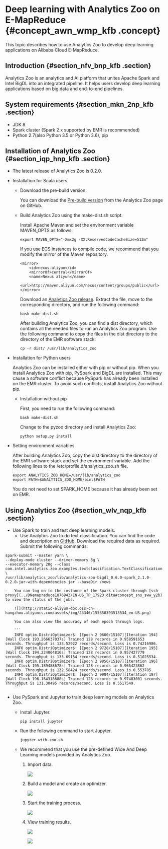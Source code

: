 # Deep learning with Analytics Zoo on E-MapReduce {#concept_awn_wmp_kfb .concept}

This topic describes how to use Analytics Zoo to develop deep learning applications on Alibaba Cloud E-MapReduce.

## Introduction {#section_nfv_bnp_kfb .section}

Analytics Zoo is an analytics and AI platform that unites Apache Spark and Intel BigDL into an integrated pipeline. It helps users develop deep learning applications based on big data and end-to-end pipelines.

## System requirements {#section_mkn_2np_kfb .section}

-   JDK 8
-   Spark cluster \(Spark 2.x supported by EMR is recommended\)
-   Python 2.7\(also Python 3.5 or Python 3.6\), pip

## Installation of Analytics Zoo {#section_iqp_hnp_kfb .section}

-   The latest release of Analytics Zoo is 0.2.0.
-   Installation for Scala users
    -   Download the pre-build version.

        You can download the [Pre-build version](https://analytics-zoo.github.io/master/#release-download/) from the Analytics Zoo page on GitHub.

    -   Build Analytics Zoo using the make-dist.sh script.

        Install Apache Maven and set the environment variable MAVEN\_OPTS as follows:

        ```
        export MAVEN_OPTS="-Xmx2g -XX:ReservedCodeCacheSize=512m"
        ```

        If you use ECS instances to compile code, we recommend that you modify the mirror of the Maven repository.

        ```
        <mirror>
            <id>nexus-aliyun</id>
            <mirrorOf>central</mirrorOf>
            <name>Nexus aliyun</name>
            <url>http://maven.aliyun.com/nexus/content/groups/public</url>
        </mirror>
        ```

        Download an [Analytics Zoo release](https://github.com/intel-analytics/analytics-zoo). Extract the file, move to the corresponding directory, and run the following command:

        ```
        bash make-dist.sh
        ```

        After building Analytics Zoo, you can find a dist directory, which contains all the needed files to run an Analytics Zoo program. Use the following command to copy the files in the dist directory to the directory of the EMR software stack:

        ```
        cp -r dist/ /usr/lib/analytics_zoo
        ```

-   Installation for Python users

    Analytics Zoo can be installed either with pip or without pip. When you install Analytics Zoo with pip, PySpark and BigDL are installed. This may cause a software conflict because PySpark has already been installed on the EMR cluster. To avoid such conflicts, install Analytics Zoo without pip.

    -   Installation without pip

        First, you need to run the following command:

        ```
        bash make-dist.sh
        ```

        Change to the pyzoo directory and install Analytics Zoo:

        ```
        python setup.py install
        ```

-   Setting environment variables

    After building Analytics Zoo, copy the dist directory to the directory of the EMR software stack and set the environment variable. Add the following lines to the /etc/profile.d/analytics\_zoo.sh file.

    ```
    export ANALYTICS_ZOO_HOME=/usr/lib/analytics_zoo
    export PATH=$ANALYTICS_ZOO_HOME/bin:$PATH
    ```

    You do not need to set SPARK\_HOME because it has already been set on EMR.


## Using Analytics Zoo {#section_wlv_nqp_kfb .section}

-   Use Spark to train and test deep learning models.
    -   Use Analytics Zoo to do text classification. You can find the code and description on [GitHub](https://github.com/intel-analytics/analytics-zoo/tree/master/zoo/src/main/scala/com/intel/analytics/zoo/examples/textclassification). Download the required data as required. Submit the following commands:

```
spark-submit --master yarn \
--deploy-mode cluster --driver-memory 8g \
--executor-memory 20g --class com.intel.analytics.zoo.examples.textclassification.TextClassification \
/usr/lib/analytics_zoo/lib/analytics-zoo-bigdl_0.6.0-spark_2.1.0-0.2.0-jar-with-dependencies.jar --baseDir /news
```

    -   You can log on to the instance of the Spark cluster through [ssh proxy](../DNemapreduce1876943/EN-US_TP_17923.dita#concept_sns_sww_y2b) to view the status of the jobs.

        ![](http://static-aliyun-doc.oss-cn-hangzhou.aliyuncs.com/assets/img/23346/155350393513534_en-US.png)

        You can also view the accuracy of each epoch through logs.

        ```
        INFO optim.DistriOptimizer$: [Epoch 2 9600/15107][Iteration 194][Wall Clock 193.266637037s] Trained 128 records in 0.958591653 seconds. Throughput is 133.52922 records/second. Loss is 0.74216986.
        INFO optim.DistriOptimizer$: [Epoch 2 9728/15107][Iteration 195][Wall Clock 194.224064816s] Trained 128 records in 0.957427779 seconds. Throughput is 133.69154 records/second. Loss is 0.51025534.
        INFO optim.DistriOptimizer$: [Epoch 2 9856/15107][Iteration 196][Wall Clock 195.189488678s] Trained 128 records in 0.965423862 seconds. Throughput is 132.58424 records/second. Loss is 0.553785.
        INFO optim.DistriOptimizer$: [Epoch 2 9984/15107][Iteration 197][Wall Clock 196.164318688s] Trained 128 records in 0.97483001 seconds. Throughput is 131.30495 records/second. Loss is 0.5517549.
        ```

-   Use PySpark and Jupyter to train deep learning models on Analytics Zoo.
    -   Install Jupyter.

        ```
        pip install jupyter
        ```

    -   Run the following command to start Jupyter.

        ```
        jupyter-with-zoo.sh
        ```

    -   We recommend that you use the pre-defined Wide And Deep Learning models provided by Analytics Zoo.
        1.  Import data.

            ![](http://static-aliyun-doc.oss-cn-hangzhou.aliyuncs.com/assets/img/23346/155350393513535_en-US.png)

        2.  Build a model and create an optimizer.

            ![](http://static-aliyun-doc.oss-cn-hangzhou.aliyuncs.com/assets/img/23346/155350393513536_en-US.png)

        3.  Start the training process.

            ![](http://static-aliyun-doc.oss-cn-hangzhou.aliyuncs.com/assets/img/23346/155350393513537_en-US.png)

        4.  View training results.

            ![](http://static-aliyun-doc.oss-cn-hangzhou.aliyuncs.com/assets/img/23346/155350393513538_en-US.png)

            ![](http://static-aliyun-doc.oss-cn-hangzhou.aliyuncs.com/assets/img/23346/155350393613539_en-US.png)


